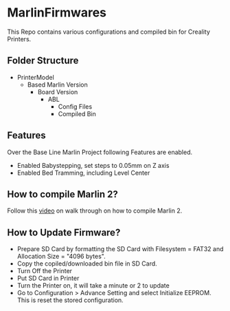 # MarlinFirmwares

This Repo contains various configurations and compiled bin for Creality Printers.

## Folder Structure
* PrinterModel
    * Based Marlin Version
        * Board Version
            * ABL
                * Config Files
                * Compiled Bin

## Features
Over the Base Line Marlin Project following Features are enabled.
* Enabled Babystepping, set steps to 0.05mm on Z axis
* Enabled Bed Tramming, including Level Center 

## How to compile Marlin 2?
Follow this [video](https://youtu.be/qPDBNBgdW6o?t=680) on walk through on how to compile Marlin 2.

## How to Update Firmware?
* Prepare SD Card by formatting the SD Card with Filesystem = FAT32 and Allocation Size = "4096 bytes".
* Copy the copiled/downloaded bin file in SD Card.
* Turn Off the Printer
* Put SD Card in Printer
* Turn the Printer on, it will take a minute or 2 to update
* Go to Configuration > Advance Setting and select Initialize EEPROM. This is reset the stored configuration.